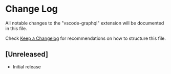 # Change Log
All notable changes to the "vscode-graphql" extension will be documented in this file.

Check [Keep a Changelog](http://keepachangelog.com/) for recommendations on how to structure this file.

## [Unreleased]
- Initial release